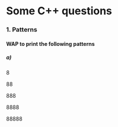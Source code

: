 # Some C++ questions  
### 1. Patterns 
#### WAP to print the following patterns 
##### a) 
8

88

888

8888

88888
